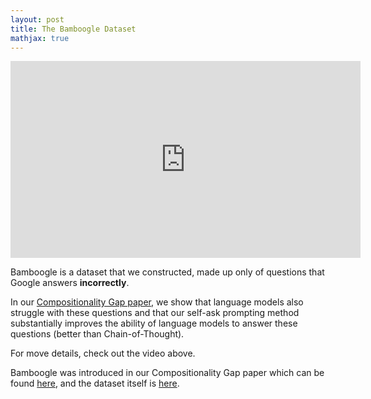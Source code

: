 ```yaml
---
layout: post
title: The Bamboogle Dataset
mathjax: true
---
```

<iframe width="560" height="315" display=block src="https://www.youtube.com/embed/Y0lwmimnAbk" frameborder="0" allow="accelerometer; autoplay; encrypted-media; gyroscope; picture-in-picture" allowfullscreen></iframe>
<br>

Bamboogle is a dataset that we constructed, made up only of questions that Google answers **incorrectly**.

In our [Compositionality Gap paper](https://arxiv.org/abs/2210.03350), we show that language models also struggle with these questions and that our self-ask prompting method substantially improves the ability of language models to answer these questions (better than Chain-of-Thought).

For move details, check out the video above. 

Bamboogle was introduced in our Compositionality Gap paper which can be found [here](https://arxiv.org/abs/2210.03350), and the dataset itself is [here](https://github.com/ofirpress/self-ask/blob/main/datasets/bamboogle.md). 
